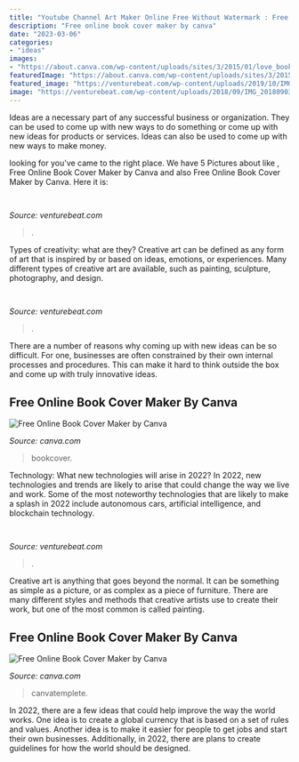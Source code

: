 ```yaml
---
title: "Youtube Channel Art Maker Online Free Without Watermark : Free Online Book Cover Maker By Canva"
description: "Free online book cover maker by canva"
date: "2023-03-06"
categories:
- "ideas"
images:
- "https://about.canva.com/wp-content/uploads/sites/3/2015/01/love_bookcover.png"
featuredImage: "https://about.canva.com/wp-content/uploads/sites/3/2015/01/business_bookcover.png"
featured_image: "https://venturebeat.com/wp-content/uploads/2019/10/IMG_2311D-e1572525473978.jpeg"
image: "https://venturebeat.com/wp-content/uploads/2018/09/IMG_20180903_103915.jpg?w=800"
---
```



Ideas are a necessary part of any successful business or organization. They can be used to come up with new ways to do something or come up with new ideas for products or services. Ideas can also be used to come up with new ways to make money.

	

		
looking for  you've came to the right place. We have 5 Pictures about  like , Free Online Book Cover Maker by Canva and also Free Online Book Cover Maker by Canva. Here it is:
		
    
## 

<img loading=lazy src="https://venturebeat.com/wp-content/uploads/2018/09/IMG_20180903_103915.jpg?w=800" onerror="this.onerror=null;this.src='https://tse3.mm.bing.net/th?id=OIP.HjLRAU18nTT15eYAKRHyLAHaFj&amp;pid=15.1';" alt="">

_Source: venturebeat.com_

>. 

	

Types of creativity: what are they?
Creative art can be defined as any form of art that is inspired by or based on ideas, emotions, or experiences. Many different types of creative art are available, such as painting, sculpture, photography, and design.

    
## 

<img loading=lazy src="https://venturebeat.com/wp-content/uploads/2019/10/IMG_2311D-e1572525473978.jpeg" onerror="this.onerror=null;this.src='https://tse4.mm.bing.net/th?id=OIP.MdmuIy3ffycZ0MtY14WP3QHaE4&amp;pid=15.1';" alt="">

_Source: venturebeat.com_

>. 

	

There are a number of reasons why coming up with new ideas can be so difficult. For one, businesses are often constrained by their own internal processes and procedures. This can make it hard to think outside the box and come up with truly innovative ideas.

    
## Free Online Book Cover Maker By Canva

<img loading=lazy src="https://about.canva.com/wp-content/uploads/sites/3/2015/01/business_bookcover.png" onerror="this.onerror=null;this.src='https://tse2.mm.bing.net/th?id=OIP.tSrMKEzEZcUruOAQPzhOAgHaL0&amp;pid=15.1';" alt="Free Online Book Cover Maker by Canva">

_Source: canva.com_

>bookcover. 

	

Technology: What new technologies will arise in 2022?
In 2022, new technologies and trends are likely to arise that could change the way we live and work. Some of the most noteworthy technologies that are likely to make a splash in 2022 include autonomous cars, artificial intelligence, and blockchain technology.

    
## 

<img loading=lazy src="https://venturebeat.com/wp-content/uploads/2018/09/IMG_20180903_100317.jpg?w=664" onerror="this.onerror=null;this.src='https://tse4.mm.bing.net/th?id=OIP.RDcB-YLVyI_c210PUJidMgHaGr&amp;pid=15.1';" alt="">

_Source: venturebeat.com_

>. 

	

Creative art is anything that goes beyond the normal. It can be something as simple as a picture, or as complex as a piece of furniture. There are many different styles and methods that creative artists use to create their work, but one of the most common is called painting.

    
## Free Online Book Cover Maker By Canva

<img loading=lazy src="https://about.canva.com/wp-content/uploads/sites/3/2015/01/love_bookcover.png" onerror="this.onerror=null;this.src='https://tse3.mm.bing.net/th?id=OIP.9An8x9UzVLXBxerfx6OVcQHaL0&amp;pid=15.1';" alt="Free Online Book Cover Maker by Canva">

_Source: canva.com_

>canvatemplete. 

	

In 2022, there are a few ideas that could help improve the way the world works. One idea is to create a global currency that is based on a set of rules and values. Another idea is to make it easier for people to get jobs and start their own businesses. Additionally, in 2022, there are plans to create guidelines for how the world should be designed.

